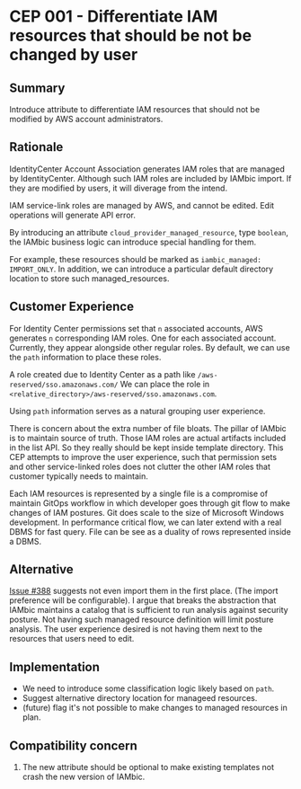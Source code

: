 # CEP 001 - Differentiate IAM resources that should be not be changed by user

## Summary
Introduce attribute to differentiate IAM resources that should not be modified by AWS account administrators.

## Rationale
IdentityCenter Account Association generates IAM roles that are managed by
IdentityCenter. Although such IAM roles are included by IAMbic import. If they
are modified by users, it will diverage from the intend.

IAM service-link roles are managed by AWS, and cannot be edited. Edit operations
will generate API error.

By introducing an attribute `cloud_provider_managed_resource`, type `boolean`, the
IAMbic business logic can introduce special handling for them.

For example, these resources should be marked as `iambic_managed: IMPORT_ONLY`.
In addition, we can introduce a particular default directory location to store such
managed_resources.

## Customer Experience
For Identity Center permissions set that `n` associated accounts, AWS generates `n`
corresponding IAM roles. One for each associated account. Currently, they appear
alongside other regular roles. By default, we can use the `path` information to
place these roles.

A role created due to Identity Center as a path like `/aws-reserved/sso.amazonaws.com/`
We can place the role in `<relative_directory>/aws-reserved/sso.amazonaws.com`.

Using `path` information serves as a natural grouping user experience.

There is concern about the extra number of file bloats. The pillar of IAMbic is to
maintain source of truth. Those IAM roles are actual artifacts included in the list
API. So they really should be kept inside template directory. This CEP attempts
to improve the user experience, such that permission sets and other service-linked
roles does not clutter the other IAM roles that customer typically needs to maintain.

Each IAM resources is represented by a single file is a compromise of
maintain GitOps workflow in which developer goes through git flow to make changes
of IAM postures. Git does scale to the size of Microsoft Windows development. In
performance critical flow, we can later extend with a real DBMS for fast query.
File can be see as a duality of rows represented inside a DBMS.

## Alternative
[Issue #388](https://github.com/noqdev/iambic/issues/388) suggests not even import
them in the first place. (The import preference will be configurable). I argue that
breaks the abstraction that IAMbic maintains a catalog that is sufficient to run
analysis against security posture. Not having such managed resource definition will
limit posture analysis. The user experience desired is not having them next to the
resources that users need to edit.

## Implementation
* We need to introduce some classification logic likely based on `path`.
* Suggest alternative directory location for manageed resources.
* (future) flag it's not possible to make changes to managed resources in plan.

## Compatibility concern
1. The new attribute should be optional to make existing templates not crash the new
version of IAMbic.
